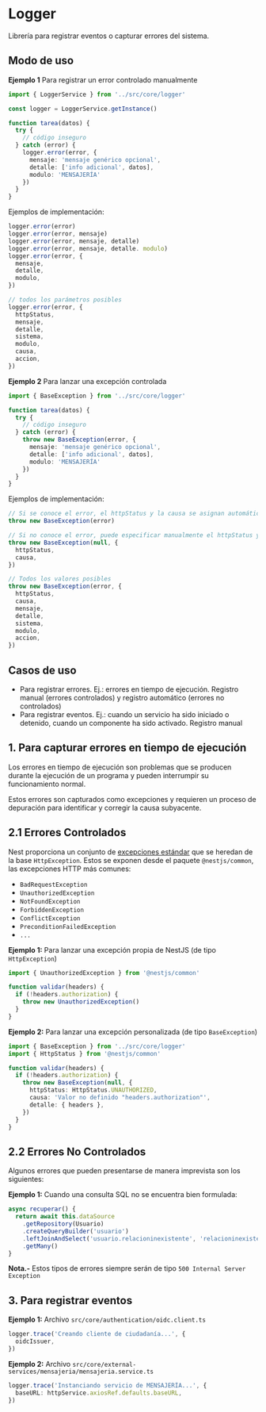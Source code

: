 # Logger

Librería para registrar eventos o capturar errores del sistema.

## Modo de uso

**Ejemplo 1** Para registrar un error controlado manualmente

```ts
import { LoggerService } from '../src/core/logger'

const logger = LoggerService.getInstance()

function tarea(datos) {
  try {
    // código inseguro
  } catch (error) {
    logger.error(error, {
      mensaje: 'mensaje genérico opcional',
      detalle: ['info adicional', datos],
      modulo: 'MENSAJERÍA'
    })
  }
}
```

Ejemplos de implementación:

```ts
logger.error(error)
logger.error(error, mensaje)
logger.error(error, mensaje, detalle)
logger.error(error, mensaje, detalle. modulo)
logger.error(error, {
  mensaje,
  detalle,
  modulo,
})

// todos los parámetros posibles
logger.error(error, {
  httpStatus,
  mensaje,
  detalle,
  sistema,
  modulo,
  causa,
  accion,
})
```

**Ejemplo 2** Para lanzar una excepción controlada

```ts
import { BaseException } from '../src/core/logger'

function tarea(datos) {
  try {
    // código inseguro
  } catch (error) {
    throw new BaseException(error, {
      mensaje: 'mensaje genérico opcional',
      detalle: ['info adicional', datos],
      modulo: 'MENSAJERÍA'
    })
  }
}
```

Ejemplos de implementación:

```ts
// Si se conoce el error, el httpStatus y la causa se asignan automáticamente en base a este
throw new BaseException(error)

// Si no conoce el error, puede especificar manualmente el httpStatus y la causa del mismo
throw new BaseException(null, {
  httpStatus,
  causa,
})

// Todos los valores posibles
throw new BaseException(error, {
  httpStatus,
  causa,
  mensaje,
  detalle,
  sistema,
  modulo,
  accion,
})
```

## Casos de uso

- Para registrar errores. Ej.: errores en tiempo de ejecución. Registro manual (errores controlados) y registro automático (errores no controlados)
- Para registrar eventos. Ej.: cuando un servicio ha sido iniciado o detenido, cuando un componente ha sido activado. Registro manual

## 1. Para capturar errores en tiempo de ejecución

Los errores en tiempo de ejecución son problemas que se producen durante la ejecución de un programa y pueden interrumpir su funcionamiento normal.

Estos errores son capturados como excepciones y requieren un proceso de depuración para identificar y corregir la causa subyacente.

## 2.1 Errores Controlados

Nest proporciona un conjunto de [excepciones estándar](https://docs.nestjs.com/exception-filters#built-in-http-exceptions) que se heredan de la base `HttpException`. Estos se exponen desde el paquete `@nestjs/common`, las excepciones HTTP más comunes:

- `BadRequestException`
- `UnauthorizedException`
- `NotFoundException`
- `ForbiddenException`
- `ConflictException`
- `PreconditionFailedException`
- `...`

**Ejemplo 1:** Para lanzar una excepción propia de NestJS (de tipo `HttpException`)

```ts
import { UnauthorizedException } from '@nestjs/common'

function validar(headers) {
  if (!headers.authorization) {
    throw new UnauthorizedException()
  }
}
```

**Ejemplo 2:** Para lanzar una excepción personalizada (de tipo `BaseException`)

```ts
import { BaseException } from '../src/core/logger'
import { HttpStatus } from '@nestjs/common'

function validar(headers) {
  if (!headers.authorization) {
    throw new BaseException(null, {
      httpStatus: HttpStatus.UNAUTHORIZED,
      causa: 'Valor no definido "headers.authorization"',
      detalle: { headers },
    })
  }
}
```

## 2.2 Errores No Controlados

Algunos errores que pueden presentarse de manera imprevista son los siguientes:

**Ejemplo 1:** Cuando una consulta SQL no se encuentra bien formulada:

```ts
async recuperar() {
  return await this.dataSource
    .getRepository(Usuario)
    .createQueryBuilder('usuario')
    .leftJoinAndSelect('usuario.relacioninexistente', 'relacioninexistente')
    .getMany()
}
```

**Nota.-** Estos tipos de errores siempre serán de tipo `500 Internal Server Exception`

## 3. Para registrar eventos

**Ejemplo 1:** Archivo `src/core/authentication/oidc.client.ts`

```ts
logger.trace('Creando cliente de ciudadanía...', {
  oidcIssuer,
})
```

**Ejemplo 2:** Archivo `src/core/external-services/mensajeria/mensajeria.service.ts`

```ts
logger.trace('Instanciando servicio de MENSAJERÍA...', {
  baseURL: httpService.axiosRef.defaults.baseURL,
})
```
